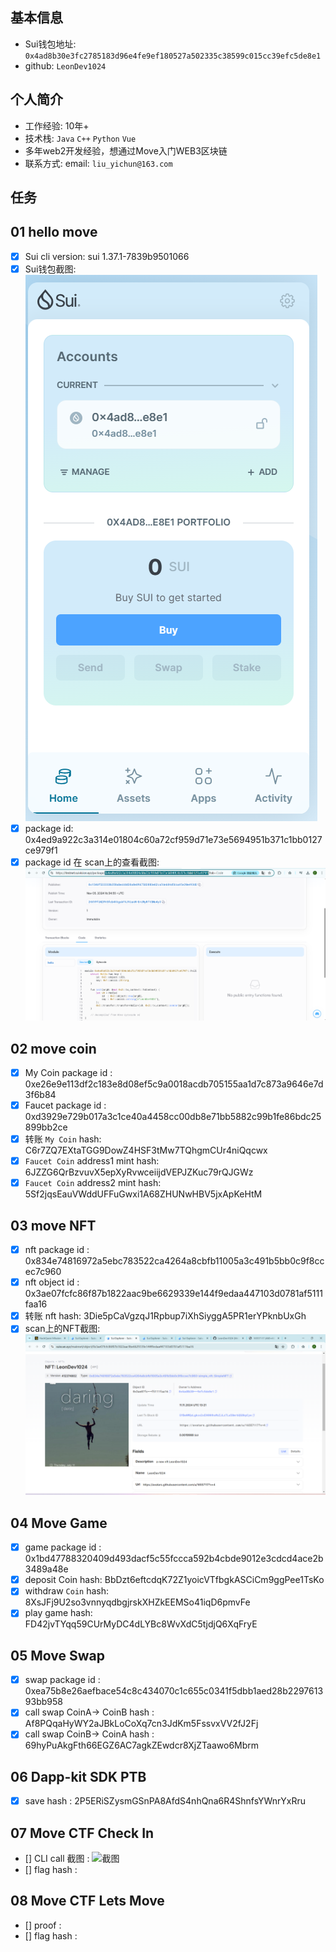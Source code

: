## 基本信息
- Sui钱包地址: `0x4ad8b30e3fc2785183d96e4fe9ef180527a502335c38599c015cc39efc5de8e1`
- github: `LeonDev1024`

## 个人简介
- 工作经验: 10年+
- 技术栈: `Java` `C++` `Python` `Vue`
- 多年web2开发经验，想通过Move入门WEB3区块链
- 联系方式: email: `liu_yichun@163.com` 

## 任务

##   01 hello move  
- [x] Sui cli version: sui 1.37.1-7839b9501066
- [x] Sui钱包截图: ![Sui钱包截图](./images/wallet_20241105.png)
- [x] package id: 0x4ed9a922c3a314e01804c60a72cf959d71e73e5694951b371c1bb0127ce979f1
- [x] package id 在 scan上的查看截图:![Scan截图](./images/scan_package.png)

##   02 move coin
- [x] My Coin package id : 0xe26e9e113df2c183e8d08ef5c9a0018acdb705155aa1d7c873a9646e7d3f6b84
- [x] Faucet package id : 0xd3929e729b017a3c1ce40a4458cc00db8e71bb5882c99b1fe86bdc25899bb2ce
- [x] 转账 `My Coin` hash: C6r7ZQ7EXtaTGG9DowZ4HSF3tMw7TQhgmCUr4niQqcwx
- [x] `Faucet Coin` address1 mint hash: 6JZZG6QrBzvuvX5epXyRvwceiijdVEPJZKuc79rQJGWz
- [x] `Faucet Coin` address2 mint hash: 5Sf2jqsEauVWddUFFuGwxi1A68ZHUNwHBV5jxApKeHtM

##   03 move NFT
- [x] nft package id : 0x834e74816972a5ebc783522ca4264a8cbfb11005a3c491b5bb0c9f8ccec7c960
- [x] nft object id : 0x3ae07fcfc86f87b1822aac9be6629339e144f9edaa447103d0781af5111faa16
- [x] 转账 nft  hash: 3Die5pCaVgzqJ1Rpbup7iXhSiyggA5PR1erYPknbUxGh
- [x] scan上的NFT截图:![Scan截图](./images/nft_scan.png)

##   04 Move Game
- [x] game package id : 0x1bd47788320409d493dacf5c55fccca592b4cbde9012e3cdcd4ace2b3489a48e
- [x] deposit Coin hash: BbDzt6eftcdqK72Z1yoicVTfbgkASCiCm9ggPee1TsKo
- [x] withdraw `Coin` hash: 8XsJFj9U2so3vnnyqdbgjrskXHZkEEMSo41iqD6pmvFe
- [x] play game hash: FD42jvTYqq59CUrMyDC4dLYBc8WvXdC5tjdjQ6XqFryE

##   05 Move Swap
- [x] swap package id : 0xea75b8e26aefbace54c8c434070c1c655c0341f5dbb1aed28b229761393bb958
- [x] call swap CoinA-> CoinB  hash : Af8PQqaHyWY2aJBkLoCoXq7cn3JdKm5FssvxVV2fJ2Fj
- [x] call swap CoinB-> CoinA  hash : 69hyPuAkgFth66EGZ6AC7agkZEwdcr8XjZTaawo6Mbrm

##   06 Dapp-kit SDK PTB
- [x] save hash : 2P5ERiSZysmGSnPA8AfdS4nhQna6R4ShnfsYWnrYxRru

##   07 Move CTF Check In
- [] CLI call 截图 : ![截图](./images/你的图片地址)
- [] flag hash :

##   08 Move CTF Lets Move
- [] proof : 
- [] flag hash :
